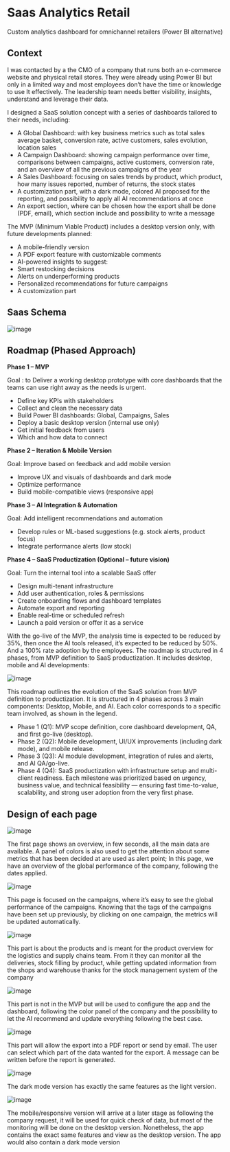 # Saas Analytics Retail
Custom analytics dashboard for omnichannel retailers (Power BI alternative)



## Context
I was contacted by a the CMO of a company that runs both an e-commerce website and physical retail stores. They were already using Power BI but only in a limited way and most employees don’t have the time or knowledge to use It effectively. The leadership team needs better visibility, insights, understand and leverage their data.


I designed a SaaS solution concept with a series of dashboards tailored to their needs, including:
- A Global Dashboard: with key business metrics such as total sales average basket, conversion rate, active customers, sales evolution, location sales
- A Campaign Dashboard: showing campaign performance over time, comparisons between campaigns, active customers, conversion rate, and an overview of all the previous campaigns of the year
- A Sales Dashboard: focusing on sales trends by product, which product, how many issues reported, number of returns, the stock states
- A customization part, with a dark mode, colored AI proposed for the reporting, and possibility to apply all AI recommendations at once
- An export section, where can be chosen how the export shall be done (PDF, email), which section include and possibility to write a message


The MVP (Minimum Viable Product) includes a desktop version only, with future developments planned:
- A mobile-friendly version
- A PDF export feature with customizable comments
- AI-powered insights to suggest:
 - Smart restocking decisions
 - Alerts on underperforming products
 - Personalized recommendations for future campaigns
 - A customization part






## Saas Schema
 ![image](https://github.com/user-attachments/assets/6b9932b0-f641-4c57-989d-c984943ab49b)





## Roadmap (Phased Approach)
**Phase 1 – MVP**

Goal :  to Deliver a working desktop prototype with core dashboards that the teams can use right away as the needs is urgent.

- Define key KPIs with stakeholders
- Collect and clean the necessary data
- Build Power BI dashboards: Global, Campaigns, Sales
- Deploy a basic desktop version (internal use only)
- Get initial feedback from users
- Which and how data to connect

**Phase 2 – Iteration & Mobile Version**

Goal: Improve based on feedback and add mobile version

- Improve UX and visuals of dashboards and dark mode
- Optimize performance
- Build mobile-compatible views (responsive app)


**Phase 3 – AI Integration & Automation**

Goal: Add intelligent recommendations and automation

- Develop rules or ML-based suggestions (e.g. stock alerts, product focus)
- Integrate performance alerts (low stock)

**Phase 4 – SaaS Productization (Optional – future vision)**

Goal: Turn the internal tool into a scalable SaaS offer

- Design multi-tenant infrastructure
- Add user authentication, roles & permissions
- Create onboarding flows and dashboard templates
- Automate export and reporting
- Enable real-time or scheduled refresh
- Launch a paid version or offer it as a service

With the go-live of the MVP, the analysis time is expected to be reduced by 35%, then once the AI tools released, it’s expected to be reduced by 50%. And a 100% rate adoption by the employees.
The roadmap is structured in 4 phases, from MVP definition to SaaS productization. It includes desktop, mobile and AI developments:

![image](https://github.com/user-attachments/assets/8bba2441-bb60-45fd-a3d2-97df670ab169)


 

This roadmap outlines the evolution of the SaaS solution from MVP definition to productization. It is structured in 4 phases across 3 main components: Desktop, Mobile, and AI.
Each color corresponds to a specific team involved, as shown in the legend.
- Phase 1 (Q1): MVP scope definition, core dashboard development, QA, and first go-live (desktop).
- Phase 2 (Q2): Mobile development, UI/UX improvements (including dark mode), and mobile release.
- Phase 3 (Q3): AI module development, integration of rules and alerts, and AI QA/go-live.
- Phase 4 (Q4): SaaS productization with infrastructure setup and multi-client readiness.
Each milestone was prioritized based on urgency, business value, and technical feasibility — ensuring fast time-to-value, scalability, and strong user adoption from the very first phase.





## Design of each page
![image](https://github.com/user-attachments/assets/9989a98d-4cd7-4c7b-affe-41662abbf4fe)



The first page shows an overview, in few seconds, all the main data are available. A panel of colors is also used to get the attention about some metrics that has been decided at are used as alert point; In this page, we have an overview of the global performance of the company, following the dates applied.

 
 ![image](https://github.com/user-attachments/assets/2b6629ee-4428-40f2-a12c-bac9eaab8afd)

This page is focused on the campaigns, where it’s easy to see the global performance of the campaigns. Knowing that the tags of the campaigns have been set up previously, by clicking on one campaign, the metrics will be updated automatically. 

 ![image](https://github.com/user-attachments/assets/eaeb5d95-3513-4ec7-8890-c09f531e146e)

This part is about the products and is meant for the product overview for the logistics and supply chains team. From it they can monitor all the deliveries, stock filling by product, while getting updated information from the shops and warehouse thanks for the stock management system of the company

 ![image](https://github.com/user-attachments/assets/a57999a2-1ec6-44af-b8d1-a7cd344f4b30)

This part is not in the MVP but will be used to configure the app and the dashboard, following the color panel of the company and the possibility to let the AI recommend and update everything following the best case.

 ![image](https://github.com/user-attachments/assets/96f93f1e-dd7a-408d-b610-1f1b6c80a7b4)

This part will allow the export into a PDF report or send by email. The user can select which part of the data wanted for the export. A message can be written before the report is generated.

 ![image](https://github.com/user-attachments/assets/4c2de865-bbfd-45aa-ba3f-333f3c884923)

The dark mode version has exactly the same features as the light version.
 
![image](https://github.com/user-attachments/assets/e2a2f6b7-1da9-4fbc-88bb-aa5739171768)


The mobile/responsive version will arrive at a later stage as following the company request, it will be used for quick check of data, but most of the monitoring will be done on the desktop version. Nonetheless, the app contains the exact same features and view as the desktop version. The app would also contain a dark mode version


